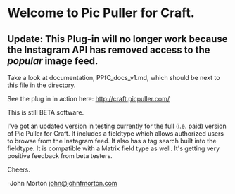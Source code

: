 # Welcome to Pic Puller for Craft.

## Update: This Plug-in will no longer work because the Instagram API has removed access to the *popular* image feed.

Take a look at documentation, PPfC_docs_v1.md, which should be next to this file in the directory.

See the plug in in action here:
http://craft.picpuller.com/

This is still BETA software. 

I've got an updated version in testing currently for the full (i.e. paid) version of Pic Puller for Craft. It includes a fieldtype which allows authorized users to browse from the Instagram feed. It also has a tag search built into the fieldtype. It is compatible with a Matrix field type as well.  It's getting very positive feedback from beta testers.

Cheers.

-John Morton
john@johnfmorton.com
